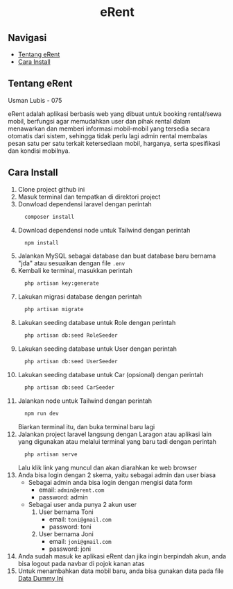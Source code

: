 <h1 align="center">eRent</h1>

## Navigasi

- [Tentang eRent](#tentang-erent)
- [Cara Install](#cara-install)

## Tentang eRent
Usman Lubis - 075

eRent adalah aplikasi berbasis web yang dibuat untuk booking rental/sewa mobil, berfungsi agar memudahkan user dan pihak rental dalam menawarkan dan memberi informasi mobil-mobil yang tersedia secara otomatis dari sistem, sehingga tidak perlu lagi admin rental membalas pesan satu per satu terkait ketersediaan mobil, harganya, serta spesifikasi dan kondisi mobilnya.

## Cara Install

1. Clone project github ini
2. Masuk terminal dan tempatkan di direktori project
3. Donwload dependensi laravel dengan perintah
    ```sh
      composer install
    ```
4. Download dependensi node untuk Tailwind dengan perintah
    ```sh
      npm install
    ```
5. Jalankan MySQL sebagai database dan buat database baru bernama "jda" atau sesuaikan dengan file <code>.env</code>
6. Kembali ke terminal, masukkan perintah
    ```sh
      php artisan key:generate
    ```
7. Lakukan migrasi database dengan perintah
    ```sh
      php artisan migrate
    ```
8. Lakukan seeding database untuk Role dengan perintah
    ```sh
      php artisan db:seed RoleSeeder
    ```
9. Lakukan seeding database untuk User dengan perintah
    ```sh
      php artisan db:seed UserSeeder
    ```
10. Lakukan seeding database untuk Car (opsional) dengan perintah
    ```sh
      php artisan db:seed CarSeeder
    ```
11. Jalankan node untuk Tailwind dengan perintah
    ```sh
      npm run dev
    ```
    Biarkan terminal itu, dan buka terminal baru lagi
12. Jalankan project laravel langsung dengan Laragon atau aplikasi lain yang digunakan atau melalui terminal yang baru tadi dengan perintah
    ```sh
      php artisan serve
    ```
    Lalu klik link yang muncul dan akan diarahkan ke web browser
13. Anda bisa login dengan 2 skema, yaitu sebagai admin dan user biasa
    - Sebagai admin anda bisa login dengan mengisi data form
      - email: `admin@erent.com`
      - password: admin
    - Sebagai user anda punya 2 akun user
      1. User bernama Toni
          - email: `toni@gmail.com`
          - password: toni
      2. User bernama Joni
          - email: `joni@gmail.com`
          - password: joni
14. Anda sudah masuk ke aplikasi eRent dan jika ingin berpindah akun, anda bisa logout pada navbar di pojok kanan atas
15. Untuk menambahkan data mobil baru, anda bisa gunakan data pada file [Data Dummy Ini](dummyData.txt)